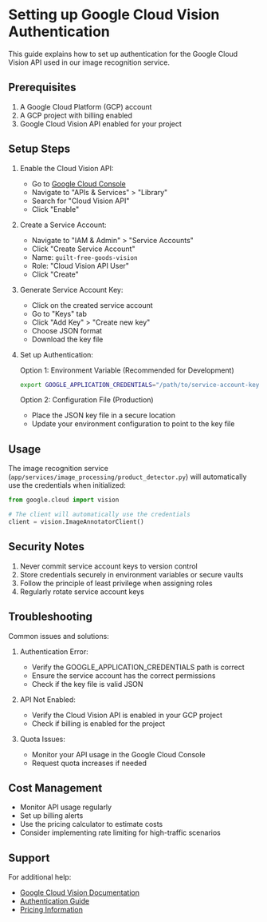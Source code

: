 # Setting up Google Cloud Vision Authentication

This guide explains how to set up authentication for the Google Cloud Vision API used in our image recognition service.

## Prerequisites

1. A Google Cloud Platform (GCP) account
2. A GCP project with billing enabled
3. Google Cloud Vision API enabled for your project

## Setup Steps

1. Enable the Cloud Vision API:
   - Go to [Google Cloud Console](https://console.cloud.google.com)
   - Navigate to "APIs & Services" > "Library"
   - Search for "Cloud Vision API"
   - Click "Enable"

2. Create a Service Account:
   - Navigate to "IAM & Admin" > "Service Accounts"
   - Click "Create Service Account"
   - Name: `guilt-free-goods-vision`
   - Role: "Cloud Vision API User"
   - Click "Create"

3. Generate Service Account Key:
   - Click on the created service account
   - Go to "Keys" tab
   - Click "Add Key" > "Create new key"
   - Choose JSON format
   - Download the key file

4. Set up Authentication:

   Option 1: Environment Variable (Recommended for Development)
   ```bash
   export GOOGLE_APPLICATION_CREDENTIALS="/path/to/service-account-key.json"
   ```

   Option 2: Configuration File (Production)
   - Place the JSON key file in a secure location
   - Update your environment configuration to point to the key file

## Usage

The image recognition service (`app/services/image_processing/product_detector.py`) will automatically use the credentials when initialized:

```python
from google.cloud import vision

# The client will automatically use the credentials
client = vision.ImageAnnotatorClient()
```

## Security Notes

1. Never commit service account keys to version control
2. Store credentials securely in environment variables or secure vaults
3. Follow the principle of least privilege when assigning roles
4. Regularly rotate service account keys

## Troubleshooting

Common issues and solutions:

1. Authentication Error:
   - Verify the GOOGLE_APPLICATION_CREDENTIALS path is correct
   - Ensure the service account has the correct permissions
   - Check if the key file is valid JSON

2. API Not Enabled:
   - Verify the Cloud Vision API is enabled in your GCP project
   - Check if billing is enabled for the project

3. Quota Issues:
   - Monitor your API usage in the Google Cloud Console
   - Request quota increases if needed

## Cost Management

- Monitor API usage regularly
- Set up billing alerts
- Use the pricing calculator to estimate costs
- Consider implementing rate limiting for high-traffic scenarios

## Support

For additional help:
- [Google Cloud Vision Documentation](https://cloud.google.com/vision/docs)
- [Authentication Guide](https://cloud.google.com/docs/authentication)
- [Pricing Information](https://cloud.google.com/vision/pricing)
